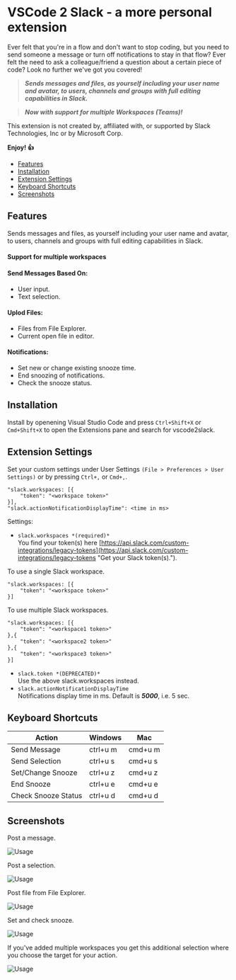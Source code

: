 # VSCode 2 Slack - a more personal extension

Ever felt that you're in a flow and don't want to stop coding, but you need to send someone a message or turn off notifications to stay in that flow? Ever felt the need to ask a colleague/friend a question about a certain piece of code? Look no further we've got you covered!

> **_Sends messages and files, as yourself including your user name and avatar, to users, channels and groups with full editing capabilities in Slack._**

> **_Now with support for multiple Workspaces (Teams)!_**

This extension is not created by, affiliated with, or supported by Slack Technologies, Inc or by Microsoft Corp.

**Enjoy! :+1:**

*   [Features](#features)
*   [Installation](#installation)
*   [Extension Settings](#extension-settings)
*   [Keyboard Shortcuts](#keyboard-shortcuts)
*   [Screenshots](#screenshots)

## Features

Sends messages and files, as yourself including your user name and avatar, to users, channels and groups with full editing capabilities in Slack.

#### Support for multiple workspaces

#### Send Messages Based On:

*   User input.
*   Text selection.

#### Uplod Files:

*   Files from File Explorer.
*   Current open file in editor.

#### Notifications:

*   Set new or change existing snooze time.
*   End snoozing of notifications.
*   Check the snooze status.

## Installation

Install by openening Visual Studio Code and press `Ctrl+Shift+X` or `Cmd+Shift+X` to open the Extensions pane and search for vscode2slack.

## Extension Settings

Set your custom settings under User Settings `(File > Preferences > User Settings)` or by pressing `Ctrl+,` or `Cmd+,`.

```
"slack.workspaces: [{
    "token": "<workspace token>"
}],
"slack.actionNotificationDisplayTime": <time in ms>
```

Settings:

*   `slack.workspaces *(required)*`  
    You find your token(s) here [https://api.slack.com/custom-integrations/legacy-tokens](https://api.slack.com/custom-integrations/legacy-tokens "Get your Slack token(s).").

To use a single Slack workspace.

```
"slack.workspaces: [{
    "token": "<workspace token>"
}]
```

To use multiple Slack workspaces.

```
"slack.workspaces: [{
    "token": "<workspace1 token>"
},{
    "token": "<workspace2 token>"
},{
    "token": "<workspace3 token>"
}]
```

*   `slack.token *(DEPRECATED)*`  
    Use the above slack.workspaces instead.
*   `slack.actionNotificationDisplayTime`  
    Notifications display time in ms. Default is **_5000_**, i.e. 5 sec.

## Keyboard Shortcuts

| Action              | Windows  | Mac     |
| ------------------- | -------- | ------- |
| Send Message        | ctrl+u m | cmd+u m |
| Send Selection      | ctrl+u s | cmd+u s |
| Set/Change Snooze   | ctrl+u z | cmd+u z |
| End Snooze          | ctrl+u e | cmd+u e |
| Check Snooze Status | ctrl+u d | cmd+u d |

## Screenshots

Post a message.

![Usage](images/postmessage.gif)

Post a selection.

![Usage](images/postselection.gif)

Post file from File Explorer.

![Usage](images/postfile.gif)

Set and check snooze.

![Usage](images/snoozeset.gif)

If you've added multiple workspaces you get this additional selection where you choose the target for your action.

![Usage](images/multiple_workspaces.png)
